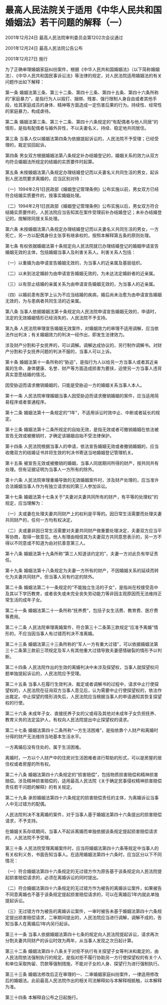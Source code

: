 # 最高人民法院关于适用《中华人民共和国婚姻法》若干问题的解释（一）

2001年12月24日 最高人民法院审判委员会第1202次会议通过

2001年12月24日 最高人民法院公告公布

2001年12月27日 施行

<!-- INFO END -->

为了正确审理婚姻家庭纠纷案件，根据《中华人民共和国婚姻法》（以下简称婚姻法）、《中华人民共和国民事诉讼法》等法律的规定，对人民法院适用婚姻法的有关问题作出如下解释：

第一条 婚姻法第三条、第三十二条、第四十三条、第四十五条、第四十六条所称的“家庭暴力”，是指行为人以殴打、捆绑、残害、强行限制人身自由或者其他手段，给其家庭成员的身体、精神等方面造成一定伤害后果的行为。持续性、经常性的家庭暴力，构成虐待。

第二条 婚姻法第三条、第三十二条、第四十六条规定的“有配偶者与他人同居”的情形，是指有配偶者与婚外异性，不以夫妻名义，持续、稳定地共同居住。

第三条 当事人仅以婚姻法第四条为依据提起诉讼的，人民法院不予受理；已经受理的，裁定驳回起诉。

第四条 男女双方根据婚姻法第八条规定补办结婚登记的，婚姻关系的效力从双方均符合婚姻法所规定的结婚的实质要件时起算。

第五条 未按婚姻法第八条规定办理结婚登记而以夫妻名义共同生活的男女，起诉到人民法院要求离婚的，应当区别对待：

（一）1994年2月1日民政部《婚姻登记管理条例》公布实施以前，男女双方已经符合结婚实质要件的，按事实婚姻处理。

（二）1994年2月1日民政部《婚姻登记管理条例》公布实施以后，男女双方符合结婚实质要件的，人民法院应当告知其在案件受理前补办结婚登记；未补办结婚登记的，按解除同居关系处理。

第六条 未按婚姻法第八条规定办理结婚登记而以夫妻名义共同生活的男女，一方死亡，另一方以配偶身份主张享有继承权的，按照本解释第五条的原则处理。

第七条 有权依据婚姻法第十条规定向人民法院就已办理结婚登记的婚姻申请宣告婚姻无效的主体，包括婚姻当事人及利害关系人。利害关系人包括：

（一）以重婚为由申请宣告婚姻无效的，为当事人的近亲属及基层组织。

（二）以未到法定婚龄为由申请宣告婚姻无效的，为未达法定婚龄者的近亲属。

（三）以有禁止结婚的亲属关系为由申请宣告婚姻无效的，为当事人的近亲属。

（四）以婚前患有医学上认为不应当结婚的疾病，婚后尚未治愈为由申请宣告婚姻无效的，为与患病者共同生活的近亲属。

第八条 当事人依据婚姻法第十条规定向人民法院申请宣告婚姻无效的，申请时，法定的无效婚姻情形已经消失的，人民法院不予支持。

第九条 人民法院审理宣告婚姻无效案件，对婚姻效力的审理不适用调解，应当依法作出判决；有关婚姻效力的判决一经作出，即发生法律效力。

涉及财产分割和子女抚养的，可以调解。调解达成协议的，另行制作调解书。对财产分割和子女抚养问题的判决不服的，当事人可以上诉。

第十条 婚姻法第十一条所称的“胁迫”，是指行为人以给另一方当事人或者其近亲属的生命、身体健康、名誉、财产等方面造成损害为要挟，迫使另一方当事人违背真实意愿结婚的情况。

因受胁迫而请求撤销婚姻的，只能是受胁迫一方的婚姻关系当事人本人。

第十一条 人民法院审理婚姻当事人因受胁迫而请求撤销婚姻的案件，应当适用简易程序或者普通程序。

第十二条 婚姻法第十一条规定的“1年”，不适用诉讼时效中止、中断或者延长的规定。

第十三条 婚姻法第十二条所规定的自始无效，是指无效或者可撤销婚姻在依法被宣告无效或被撤销时，才确定该婚姻自始不受法律保护。

第十四条 人民法院根据当事人的申请，依法宣告婚姻无效或者撤销婚姻的，应当收缴双方的结婚证书并将生效的判决书寄送当地婚姻登记管理机关。

第十五条 被宣告无效或被撤销的婚姻，当事人同居期间所得的财产，按共同共有处理。但有证据证明为当事人一方所有的除外。

第十六条 人民法院审理重婚导致的无效婚姻案件时，涉及财产处理的，应当准许合法婚姻当事人作为有独立请求权的第三人参加诉讼。

第十七条 婚姻法第十七条关于“夫妻对夫妻共同所有的财产，有平等的处理权”的规定，应当理解为：

（一）夫或妻在处理夫妻共同财产上的权利是平等的。因日常生活需要而处理夫妻共同财产的，任何一方均有权决定。

（二）夫或妻非因日常生活需要对夫妻共同财产做重要处理决定，夫妻双方应当平等协商，取得一致意见。他人有理由相信其为夫妻双方共同意思表示的，另一方不得以不同意或不知道为由对抗善意第三人。

第十八条 婚姻法第十九条所称“第三人知道该约定的”，夫妻一方对此负有举证责任。

第十九条 婚姻法第十八条规定为夫妻一方所有的财产，不因婚姻关系的延续而转化为夫妻共同财产。但当事人另有约定的除外。

第二十条 婚姻法第二十一条规定的“不能独立生活的子女”，是指尚在校接受高中及其以下学历教育，或者丧失或未完全丧失劳动能力等非因主观原因而无法维持正常生活的成年子女。

第二十一条 婚姻法第二十一条所称“抚养费”，包括子女生活费、教育费、医疗费等费用。

第二十二条 人民法院审理离婚案件，符合第三十二条第三款规定“应准予离婚”情形的，不应当因当事人有过错而判决不准离婚。

第二十三条 婚姻法第三十三条所称的“军人一方有重大过错”，可以依据婚姻法第三十二条第三款前三项规定及军人有其他重大过错导致夫妻感情破裂的情形予以判断。

第二十四条 人民法院作出的生效的离婚判决中未涉及探望权，当事人就探望权问题单独提起诉讼的，人民法院应予受理。

第二十五条 当事人在履行生效判决、裁定或者调解书的过程中，请求中止行使探望权的，人民法院在征询双方当事人意见后，认为需要中止行使探望权的，依法作出裁定。中止探望的情形消失后，人民法院应当根据当事人的申请通知其恢复探望权的行使。

第二十六条 未成年子女、直接抚养子女的父或母及其他对未成年子女负担抚养、教育义务的法定监护人，有权向人民法院提出中止探望权的请求。

第二十七条 婚姻法第四十二条所称“一方生活困难”，是指依靠个人财产和离婚时分得的财产无法维持当地基本生活水平。

一方离婚后没有住处的，属于生活困难。

离婚时，一方以个人财产中的住房对生活困难者进行帮助的形式，可以是房屋的居住权或者房屋的所有权。

第二十八条 婚姻法第四十六条规定的“损害赔偿”，包括物质损害赔偿和精神损害赔偿。涉及精神损害赔偿的，适用最高人民法院《关于确定民事侵权精神损害赔偿责任若干问题的解释》的有关规定。

第二十九条 承担婚姻法第四十六条规定的损害赔偿责任的主体，为离婚诉讼当事人中无过错方的配偶。

人民法院判决不准离婚的案件，对于当事人基于婚姻法第四十六条提出的损害赔偿请求，不予支持。

在婚姻关系存续期间，当事人不起诉离婚而单独依据该条规定提起损害赔偿请求的，人民法院不予受理。

第三十条 人民法院受理离婚案件时，应当将婚姻法第四十六条等规定中当事人的有关权利义务，书面告知当事人。在适用婚姻法第四十六条时，应当区分以下不同情况：

（一）符合婚姻法第四十六条规定的无过错方作为原告基于该条规定向人民法院提起损害赔偿请求的，必须在离婚诉讼的同时提出。

（二）符合婚姻法第四十六条规定的无过错方作为被告的离婚诉讼案件，如果被告不同意离婚也不基于该条规定提起损害赔偿请求的，可以在离婚后1年内就此单独提起诉讼。

（三）无过错方作为被告的离婚诉讼案件，一审时被告未基于婚姻法第四十六条规定提出损害赔偿请求，二审期间提出的，人民法院应当进行调解，调解不成的，告知当事人在离婚后1年内另行起诉。

第三十一条 当事人依据婚姻法第四十七条的规定向人民法院提起诉讼，请求再次分割夫妻共同财产的诉讼时效为两年，从当事人发现之次日起计算。

第三十二条 婚姻法第四十八条关于对拒不执行有关探望子女等判决和裁定的，由人民法院依法强制执行的规定，是指对拒不履行协助另一方行使探望权的有关个人和单位采取拘留、罚款等强制措施，不能对子女的人身、探望行为进行强制执行。

第三十三条 婚姻法修改后正在审理的一、二审婚姻家庭纠纷案件，一律适用修改后的婚姻法。此前最高人民法院作出的相关司法解释如与本解释相抵触，以本解释为准。

第三十四条 本解释自公布之日起施行。